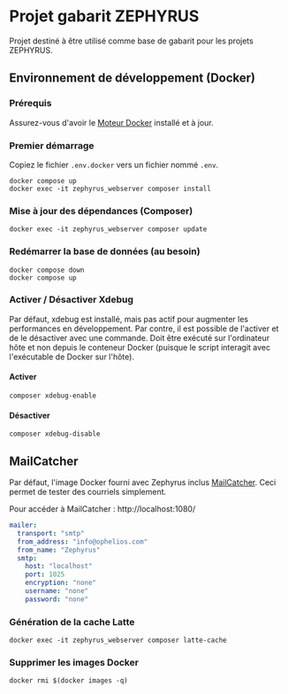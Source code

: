 # Projet gabarit ZEPHYRUS

Projet destiné à être utilisé comme base de gabarit pour les projets ZEPHYRUS.

## Environnement de développement (Docker)

### Prérequis
Assurez-vous d'avoir le [Moteur Docker](https://www.docker.com/products/docker-desktop/) installé et à jour.

### Premier démarrage
Copiez le fichier `.env.docker` vers un fichier nommé `.env`.

```shell
docker compose up
docker exec -it zephyrus_webserver composer install
```

### Mise à jour des dépendances (Composer)
```shell
docker exec -it zephyrus_webserver composer update
```

### Redémarrer la base de données (au besoin)
```shell
docker compose down
docker compose up
```

### Activer / Désactiver Xdebug
Par défaut, xdebug est installé, mais pas actif pour augmenter les performances en développement. Par contre, il est
possible de l'activer et de le désactiver avec une commande. Doit être exécuté sur l'ordinateur hôte et non depuis le
conteneur Docker (puisque le script interagit avec l'exécutable de Docker sur l'hôte).

#### Activer
```shell
composer xdebug-enable
```

#### Désactiver
```shell
composer xdebug-disable
```

## MailCatcher

Par défaut, l'image Docker fourni avec Zephyrus inclus [MailCatcher](https://www.google.com/search?client=safari&rls=en&q=mailcatcher&ie=UTF-8&oe=UTF-8). Ceci
permet de tester des courriels simplement. 

Pour accéder à MailCatcher : http://localhost:1080/  

```yml
mailer:
  transport: "smtp"
  from_address: "info@ophelios.com"
  from_name: "Zephyrus"
  smtp:
    host: "localhost"
    port: 1025
    encryption: "none"
    username: "none"
    password: "none"
```

### Génération de la cache Latte
```shell
docker exec -it zephyrus_webserver composer latte-cache
```

### Supprimer les images Docker
```shell
docker rmi $(docker images -q)
```
